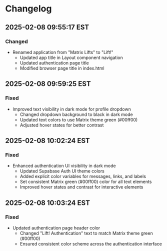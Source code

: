 # Changelog

## 2025-02-08 09:55:17 EST
### Changed
- Renamed application from "Matrix Lifts" to "Lift!"
  - Updated app title in Layout component navigation
  - Updated authentication page title
  - Modified browser page title in index.html

## 2025-02-08 09:59:25 EST
### Fixed
- Improved text visibility in dark mode for profile dropdown
  - Changed dropdown background to black in dark mode
  - Updated text colors to use Matrix theme green (#00ff00)
  - Adjusted hover states for better contrast

## 2025-02-08 10:02:24 EST
### Fixed
- Enhanced authentication UI visibility in dark mode
  - Updated Supabase Auth UI theme colors
  - Added explicit color variables for messages, links, and labels
  - Set consistent Matrix green (#00ff00) color for all text elements
  - Improved hover states and contrast for interactive elements

## 2025-02-08 10:03:24 EST
### Fixed
- Updated authentication page header color
  - Changed "Lift! Authentication" text to match Matrix theme green (#00ff00)
  - Ensured consistent color scheme across the authentication interface
